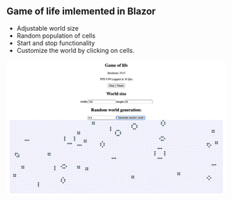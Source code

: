 ## Game of life imlemented in Blazor

* Adjustable world size
* Random population of cells
* Start and stop functionality
* Customize the world by clicking on cells.

![alt text](screen-1.png)